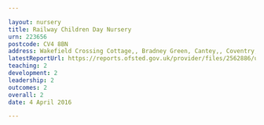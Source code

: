 ```yaml
---

layout: nursery
title: Railway Children Day Nursery
urn: 223656
postcode: CV4 8BN
address: Wakefield Crossing Cottage,, Bradney Green, Cantey,, Coventry, CV4 8BN
latestReportUrl: https://reports.ofsted.gov.uk/provider/files/2562886/urn/223656.pdf
teaching: 2
development: 2
leadership: 2
outcomes: 2
overall: 2
date: 4 April 2016

---
```

